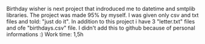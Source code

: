 Birthday wisher is next project that indroduced me to datetime and smtplib libraries.
The project was made 95% by myself. I was given only csv and txt files and told: "just do it".
In addition to this project i have 3 "letter.txt" files and ofe "birthdays.csv" file.
I didn't add this to github because of personal informations :)
Work time: 1,5h